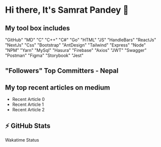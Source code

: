 # Hi there, It's Samrat Pandey 🧰

## My tool box includes
"GitHub" "MD" "C" "C++" "C#" "Go" "HTML" "JS" "HandleBars" "ReactJs" "NextJs" "Css" "Bootstrap" "AntDesign" "Tailwind" "Express" "Node" "NPM" "Yarn" "MySql" "Hasura" "Firebase" "Axios" "JWT" "Swagger" "Postman" "Figma" "Storybook" "Jest"

## "Followers" Top Committers - Nepal

## My top recent articles on medium
- Recent Article 0
- Recent Article 1
- Recent Article 2

## ⚡ GitHub Stats
Wakatime Status

